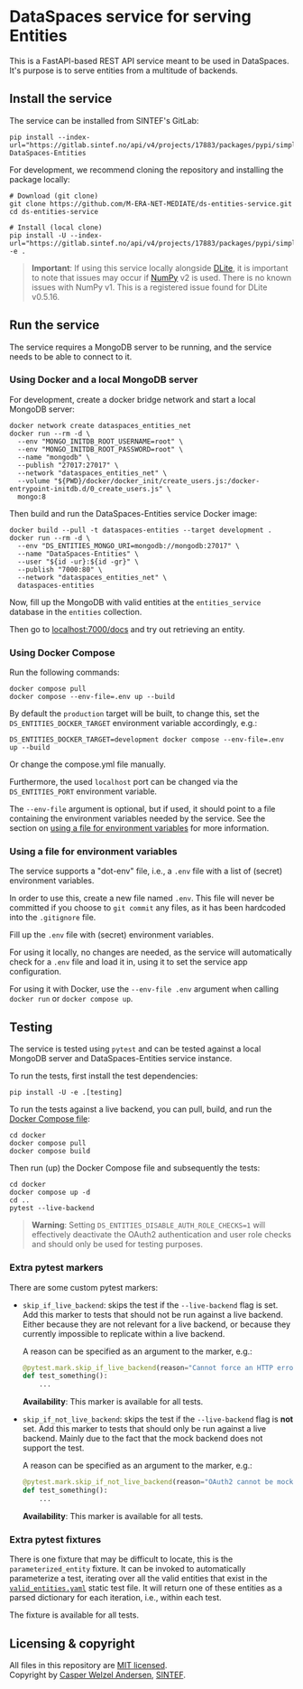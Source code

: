 <!-- markdownlint-disable MD013 -->
# DataSpaces service for serving Entities

This is a FastAPI-based REST API service meant to be used in DataSpaces.
It's purpose is to serve entities from a multitude of backends.

## Install the service

The service can be installed from SINTEF's GitLab:

```shell
pip install --index-url="https://gitlab.sintef.no/api/v4/projects/17883/packages/pypi/simple" DataSpaces-Entities
```

For development, we recommend cloning the repository and installing the package locally:

```shell
# Download (git clone)
git clone https://github.com/M-ERA-NET-MEDIATE/ds-entities-service.git
cd ds-entities-service

# Install (local clone)
pip install -U --index-url="https://gitlab.sintef.no/api/v4/projects/17883/packages/pypi/simple" -e .
```

> **Important**: If using this service locally alongside [DLite](https://github.com/SINTEF/dlite), it is important to note that issues may occur if [NumPy](https://numpy.org) v2 is used.
> There is no known issues with NumPy v1.
> This is a registered issue found for DLite v0.5.16.

## Run the service

The service requires a MongoDB server to be running, and the service needs to be able to connect to it.

### Using Docker and a local MongoDB server

For development, create a docker bridge network and start a local MongoDB server:

```shell
docker network create dataspaces_entities_net
docker run --rm -d \
  --env "MONGO_INITDB_ROOT_USERNAME=root" \
  --env "MONGO_INITDB_ROOT_PASSWORD=root" \
  --name "mongodb" \
  --publish "27017:27017" \
  --network "dataspaces_entities_net" \
  --volume "${PWD}/docker/docker_init/create_users.js:/docker-entrypoint-initdb.d/0_create_users.js" \
  mongo:8
```

Then build and run the DataSpaces-Entities service Docker image:

```shell
docker build --pull -t dataspaces-entities --target development .
docker run --rm -d \
  --env "DS_ENTITIES_MONGO_URI=mongodb://mongodb:27017" \
  --name "DataSpaces-Entities" \
  --user "${id -ur}:${id -gr}" \
  --publish "7000:80" \
  --network "dataspaces_entities_net" \
  dataspaces-entities
```

Now, fill up the MongoDB with valid entities at the `entities_service` database in the `entities` collection.

Then go to [localhost:7000/docs](http://localhost:7000/docs) and try out retrieving an entity.

### Using Docker Compose

Run the following commands:

```shell
docker compose pull
docker compose --env-file=.env up --build
```

By default the `production` target will be built, to change this, set the `DS_ENTITIES_DOCKER_TARGET` environment variable accordingly, e.g.:

```shell
DS_ENTITIES_DOCKER_TARGET=development docker compose --env-file=.env up --build
```

Or change the compose.yml file manually.

Furthermore, the used `localhost` port can be changed via the `DS_ENTITIES_PORT` environment variable.

The `--env-file` argument is optional, but if used, it should point to a file containing the environment variables needed by the service.
See the section on [using a file for environment variables](#using-a-file-for-environment-variables) for more information.

### Using a file for environment variables

The service supports a "dot-env" file, i.e., a `.env` file with a list of (secret) environment variables.

In order to use this, create a new file named `.env`.
This file will never be committed if you choose to `git commit` any files, as it has been hardcoded into the `.gitignore` file.

Fill up the `.env` file with (secret) environment variables.

For using it locally, no changes are needed, as the service will automatically check for a `.env` file and load it in, using it to set the service app configuration.

For using it with Docker, use the `--env-file .env` argument when calling `docker run` or `docker compose up`.

## Testing

The service is tested using `pytest` and can be tested against a local MongoDB server and DataSpaces-Entities service instance.

To run the tests, first install the test dependencies:

```shell
pip install -U -e .[testing]
```

To run the tests against a live backend, you can pull, build, and run the [Docker Compose file](compose.yml):

```shell
cd docker
docker compose pull
docker compose build
```

Then run (up) the Docker Compose file and subsequently the tests:

```shell
cd docker
docker compose up -d
cd ..
pytest --live-backend
```

> **Warning**: Setting `DS_ENTITIES_DISABLE_AUTH_ROLE_CHECKS=1` will effectively deactivate the OAuth2 authentication and user role checks and should only be used for testing purposes.

### Extra pytest markers

There are some custom pytest markers:

- `skip_if_live_backend`: skips the test if the `--live-backend` flag is set.
  Add this marker to tests that should not be run against a live backend.
  Either because they are not relevant for a live backend, or because they currently impossible to replicate within a live backend.

  A reason can be specified as an argument to the marker, e.g.:

  ```python
  @pytest.mark.skip_if_live_backend(reason="Cannot force an HTTP error")
  def test_something():
      ...
  ```

  **Availability**: This marker is available for all tests.

- `skip_if_not_live_backend`: skips the test if the `--live-backend` flag is **not** set.
  Add this marker to tests that should only be run against a live backend.
  Mainly due to the fact that the mock backend does not support the test.

  A reason can be specified as an argument to the marker, e.g.:

  ```python
  @pytest.mark.skip_if_not_live_backend(reason="OAuth2 cannot be mocked from the real backend")
  def test_something():
      ...
  ```

  **Availability**: This marker is available for all tests.

### Extra pytest fixtures

There is one fixture that may be difficult to locate, this is the `parameterized_entity` fixture.
It can be invoked to automatically parameterize a test, iterating over all the valid entities that exist in the [`valid_entities.yaml`](tests/static/valid_entities.yaml) static test file.
It will return one of these entities as a parsed dictionary for each iteration, i.e., within each test.

The fixture is available for all tests.

## Licensing & copyright

All files in this repository are [MIT licensed](LICENSE).  
Copyright by [Casper Welzel Andersen](https://github.com/CasperWA), [SINTEF](https://www.sintef.no).
